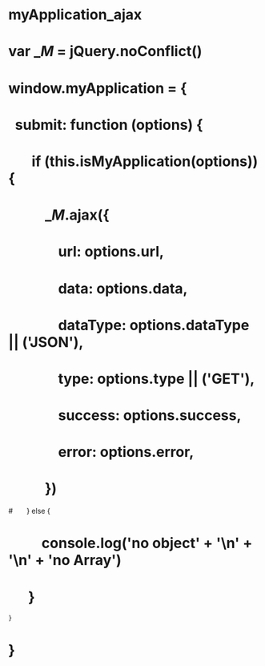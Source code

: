 # myApplication_ajax

# var __M_ = jQuery.noConflict()

# window.myApplication = {

#     submit: function (options) {

#        if (this.isMyApplication(options)) {

#            __M_.ajax({

#                url: options.url,
#                data: options.data,

#                dataType: options.dataType || ('JSON'),
#                type: options.type || ('GET'),

#                success: options.success,
#                error: options.error,
#            })
#       } else {
#            console.log('no object' + '\n' + '\n' + 'no Array')
#       }
    }
# }

